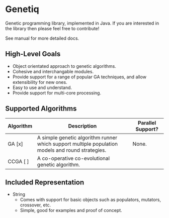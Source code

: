 # Genetiq

Genetic programming library, implemented in Java.
If you are interested in the library then please feel free to contribute!

See manual for more detailed docs.

## High-Level Goals

 - Object orientated approach to genetic algorithms.
 - Cohesive and interchangable modules.
 - Provide support for a range of popular GA techniques, and allow extensibility for new ones.
 - Easy to use and understand.
 - Provide support for multi-core processing.

## Supported Algorithms

| Algorithm   | Description                                                                                      | Parallel Support? |
|-------------|--------------------------------------------------------------------------------------------------|-------------------|
| GA [x]      | A simple genetic algorithm runner which support multiple population models and round strategies. | None.             |
| CCGA [ ]    | A co-operative co-evolutional genetic algorithm.                                                 |                   |

## Included Representation

 - String
    - Comes with support for basic objects such as populators, mutators, crossover, etc.
    - Simple, good for examples and proof of concept.
